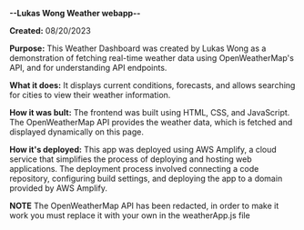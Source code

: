 **--Lukas Wong Weather webapp--**

**Created:**    08/20/2023

**Purpose:**    This Weather Dashboard was created by Lukas Wong as a demonstration of fetching real-time weather data using OpenWeatherMap's API, and for understanding API endpoints.

**What it does:**   It displays current conditions, forecasts, and allows searching for cities to view their weather information.

**How it was bult:**    The frontend was built using HTML, CSS, and JavaScript. The OpenWeatherMap API provides the weather data, which is fetched and displayed dynamically on this page.

**How it's deployed:**  This app was deployed using AWS Amplify, a cloud service that simplifies the process of deploying and hosting web applications. The deployment process involved connecting a code repository, configuring build settings, and deploying the app to a domain provided by AWS Amplify.

**NOTE**
The OpenWeatherMap API has been redacted, in order to make it work you must replace it with your own in the weatherApp.js file
